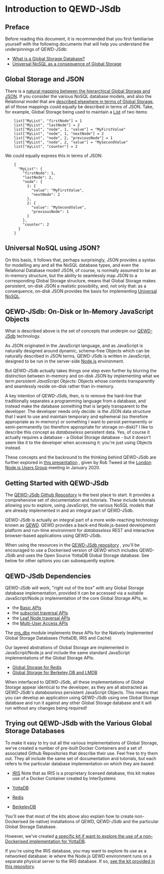# Introduction to QEWD-JSdb

## Preface

Before reading this document, it is recommended that you first familiarise yourself with the following documents that will help you understand the underpinnings of QEWD-JSdb:

- [What is a Global Storage Database?](./Global_Storage.md)
- [Universal NoSQL as a consequence of Global Storage](./Universal_NoSQL.md)


## Global Storage and JSON

There is a 
[natural mapping between the hierarchical Global Storage and JSON](./Global_Storage.md#global-storage-is-actually-just-like-json).  If you consider the various NoSQL database models, and also the Relational model that are [described elsewhere in terms of Global Storage](./Universal_NoSQL.md), all of those mappings could equally be described in terms of JSON.  Take, for example, Global Storage being used to maintain a [List](./Key_Value.md#lists) of two items:

        list["MyList", "firstNode"] = 1
        list["MyList", "lastNode"] = 2
        list["MyList", "node", 1, "value"] = "MyFirstValue"
        list["MyList", "node", 1, "nextNode"] = 2
        list["MyList", "node", 2, "previousNode"] = 1
        list["MyList", "node", 2, "value"] = "MySecondValue"
        list["myList", "counter"] = 2


We could equally express this in terms of JSON:

        {
          "MyList": {
            "firstNode": 1,
            "lastNode": 2,
            "node": {
              1: {
                "value": "MyFirstValue",
                "nextNode": 2
              },
              2: {
                "value": "MySecondValue",
                "previousNode": 1
              }
            },
            "counter": 2
          }
        }


## Universal NoSQL using JSON?

On this basis, it follows that, perhaps surprisingly, JSON provides a syntax for modelling any and all the NoSQL database types, and even the Relational Database model!  JSON, of course, is normally assumed to be an in-memory structure, but the ability to seamlessly map JSON to a corresponding Global Storage structure, means that Global Storage makes persistent, on-disk JSON a realistic possibility, and, not only that: as a consequence, on-disk JSON provides the basis for implementing
[Universal NoSQL](./Universal_NoSQL.md).


## QEWD-JSdb: On-Disk or In-Memory JavaScript Objects

What is described above is the set of concepts that underpin our [QEWD-JSdb](https://github.com/robtweed/qewd-jsdb) technology. 

As JSON originated in the JavaScript language, and as JavaScript is naturally designed around dynamic, schema-free Objects which can be naturally described in JSON terms, QEWD-JSdb is written in JavaScript, designed to be run in the server-side [Node.js](https://nodejs.org) environment.

But QEWD-JSdb actually takes things one step even further by blurring the distinction between in-memory and on-disk JSON by implementing what we term *persistent JavaScript Objects*: Objects whose contents transparently and seamlessly reside on-disk rather than in-memory.  

A key intention of QEWD-JSdb, then, is to remove the hard-line that traditionally separates a programming language from a database, and instead make the database something that is largely transparent to the developer.  The developer needs only decide: is the JSON data structure that I want to use and maintain temporary and ephemeral (so therefore appropriate as in-memory) or something I want to persist permanently or semi-permanently (so therefore appropriate for storage on-disk)?  I like to describe this concept as *databaseless* persistent data.  Yes, of course it actually requires a database - a Global Storage database - but it doesn't seem like it to the developer when accessing it: you're just using Objects instead.

These concepts and the backround to the thinking behind QEWD-JSdb are further explored in 
[this presentation](https://www.youtube.com/watch?v=1TlAKTw167s&list=PLam_80-FY3vSPW9apMaczTN_4dtke9GYM)
, given by Rob Tweed at the [London Node.js Users Group](https://lnug.org)
 meeting in January 2020.


## Getting Started with QEWD-JSdb

The [QEWD-JSdb Github Repository](https://github.com/robtweed/qewd-jsdb) is the best place to start.  It provides a comprehensive set of documentation and tutorials.  These include tutorials allowing you to explore, using JavaScript, the various NoSQL models that are already implemented in and an integral part of QEWD-JSdb.

QEWD-JSdb is actually an integral part of a more wide-reaching technology known as 
[QEWD](https://github.com/robtweed/qewd).  QEWD provides a back-end Node.js-based development platform and run-time environment for *databaseless* REST and interactive browser-based applications using QEWD-JSdb.

When using the resources in the [QEWD-JSdb repository](https://github.com/robtweed/qewd-jsdb)
, you'll be encouraged to use a Dockerised version of QEWD which includes QEWD-JSdb and uses the Open Source YottaDB Global Storage database.  See below for other options you can subsequently explore.


## QEWD-JSdb Dependencies

QEWD-JSdb will work, "right out of the box" with any Global Storage database implementation, provided it can be accessed via a suitable JavaScript/Node.js implementation of the core Global Storage APIs, ie:

- the [Basic APIs](./Basic_APIs.md)
- the [subscript traversal APIs](./Subscripts.md#the-next-and-previous-apis)
- the [Leaf Node traversal APIs](./Leaf_Nodes.md)
- the [Multi-User Access APIs](./Multi_User.md)

The [mg_dbx](https://github.com/chrisemunt/mg-dbx) module implements these APIs for the Natively Implemented Global Storage Databases (YottaDB, IRIS and Cach&eacute;)

Our layered abstrations of Global Storage are implemented in JavaScript/Node.js and include the same standard JavaScript implementations of the Global Storage APIs:

- [Global Storage for Redis](https://github.com/robtweed/ewd-redis-globals)
- [Global Storage for Berkeley DB and LMDB](https://github.com/chrisemunt/mg-dbx-bdb)


When interfaced to QEWD-JSdb, all these implementations of Global Storage appear identical to the developer, as they are all abstracted as QEWD-JSdb's *databaseless* persistent JavaScript Objects.  This means that you can develop an application using QEWD-JSdb using one Global Storage database and run it against any other Global Storage database and it will run without any changes being required!


## Trying out QEWD-JSdb with the Various Global Storage Databases

To make it easy to try out all the various implementations of Global Storage, we've created a number of pre-built Docker Containers and a set of associated Github Repositories that describe their use.  Feel free to try them out.  They all include the same set of documentation and tutorials, but each refers to the particular database implementation on which they are based:

- [IRIS](https://github.com/robtweed/qewd-jsdb-kit-iris)  Note that as IRIS is a proprietary licensed database, this kit makes use of a Docker Container created by InterSystems

- [YottaDB](https://github.com/robtweed/qewd-jsdb)

- [Redis](https://github.com/robtweed/qewd-jsdb-kit-redis)

- [BerkeleyDB](https://github.com/robtweed/qewd-jsdb-kit-bdb)


You'll see that most of the kits above also explain how to create non-Dockerised (ie native) installations of QEWD, QEWD-JSdb and the particular Global Storage Database.  

However, we've created [a specific kit if want to explore the use of a non-Dockerised implementation for YottaDB](https://github.com/robtweed/qewd-starter-kit-yottadb).

If you're using the IRIS database, you may want to explore its use as a networked database: ie where the Node.js QEWD environment runs on a separate physical server to the IRIS database.  If so, 
[see the kit provided in this repository](https://github.com/robtweed/qewd-starter-kit-iris-networked).




